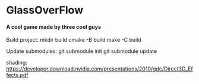 # GlassOverFlow

#### A cool game made by three cool guys


Build project:
mkdir build
cmake -B build
make -C build

Update submodules:
git submodule init
git submodule update

shading:
https://developer.download.nvidia.com/presentations/2010/gdc/Direct3D_Effects.pdf